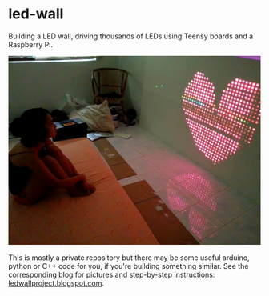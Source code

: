 led-wall
========

Building a LED wall, driving thousands of LEDs using Teensy boards and a Raspberry Pi.

![Christmas present](/resource/heart.png)

This is mostly a private repository but there may be some useful arduino, python or C++ code for you, if you're building something similar.
See the corresponding blog for pictures and step-by-step instructions: [ledwallproject.blogspot.com](http://ledwallproject.blogspot.com).
